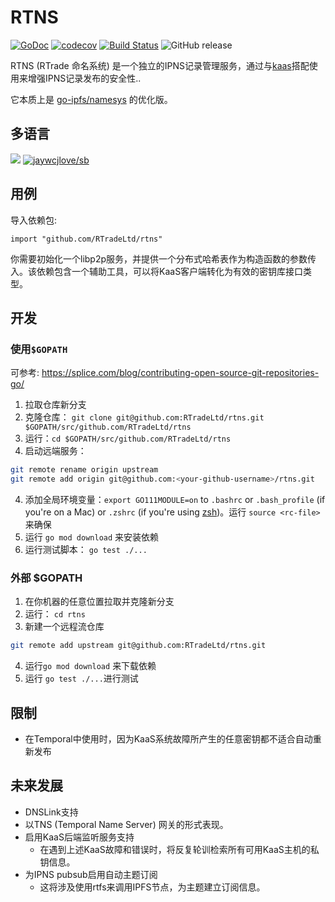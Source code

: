 # RTNS

[![GoDoc](https://godoc.org/github.com/RTradeLtd/rtns?status.svg)](https://godoc.org/github.com/RTradeLtd/rtns) [![codecov](https://codecov.io/gh/RTradeLtd/rtns/branch/master/graph/badge.svg)](https://codecov.io/gh/RTradeLtd/rtns) [![Build Status](https://travis-ci.com/RTradeLtd/rtns.svg?branch=master)](https://travis-ci.com/RTradeLtd/rtns) ![GitHub release](https://img.shields.io/github/release/RTradeLtd/rtns.svg?style=flat-square)

RTNS (RTrade 命名系统) 是一个独立的IPNS记录管理服务，通过与[kaas](https://github.com/RTradeLtd/kaas)搭配使用来增强IPNS记录发布的安全性..

它本质上是 [go-ipfs/namesys](https://github.com/ipfs/go-ipfs/tree/master/namesys) 的优化版。

## 多语言

[![](https://img.shields.io/badge/Lang-English-blue.svg)](README.md)  [![jaywcjlove/sb](https://jaywcjlove.github.io/sb/lang/chinese.svg)](README-zh.md)

## 用例

导入依赖包:

```Golang
import "github.com/RTradeLtd/rtns"
```
你需要初始化一个libp2p服务，并提供一个分布式哈希表作为构造函数的参数传入。该依赖包含一个辅助工具，可以将KaaS客户端转化为有效的密钥库接口类型。

## 开发

### 使用`$GOPATH`

可参考: https://splice.com/blog/contributing-open-source-git-repositories-go/

1. 拉取仓库新分支
2. 克隆仓库： `git clone git@github.com:RTradeLtd/rtns.git $GOPATH/src/github.com/RTradeLtd/rtns`
3. 运行：`cd $GOPATH/src/github.com/RTradeLtd/rtns`
3. 启动远端服务：

```bash
git remote rename origin upstream
git remote add origin git@github.com:<your-github-username>/rtns.git
```
4. 添加全局环境变量：`export GO111MODULE=on` to `.bashrc` or `.bash_profile` (if you're on a Mac) or `.zshrc` (if you're using [zsh](https://github.com/robbyrussell/oh-my-zsh))。运行 `source <rc-file>`来确保
5. 运行 `go mod download` 来安装依赖
6. 运行测试脚本： `go test ./...`

### 外部 $GOPATH

1. 在你机器的任意位置拉取并克隆新分支
2. 运行： `cd rtns`
3. 新建一个远程流仓库

```bash
git remote add upstream git@github.com:RTradeLtd/rtns.git
```
4. 运行`go mod download` 来下载依赖
5. 运行 `go test ./...`进行测试

## 限制

* 在Temporal中使用时，因为KaaS系统故障所产生的任意密钥都不适合自动重新发布

## 未来发展

* DNSLink支持
* 以TNS (Temporal Name Server) 网关的形式表现。
* 启用KaaS后端监听服务支持
  * 在遇到上述KaaS故障和错误时，将反复轮训检索所有可用KaaS主机的私钥信息。
* 为IPNS pubsub启用自动主题订阅
  * 这将涉及使用rtfs来调用IPFS节点，为主题建立订阅信息。